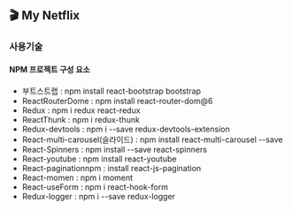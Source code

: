 ## 🎬 My Netflix

### 사용기술

#### NPM 프로젝트 구성 요소

- 부트스트랩 : npm install react-bootstrap bootstrap
- ReactRouterDome : npm install react-router-dom@6
- Redux : npm i redux react-redux
- ReactThunk : npm i redux-thunk
- Redux-devtools : npm i --save redux-devtools-extension
- React-multi-carousel(슬라이드) : npm install react-multi-carousel --save
- React-Spinners : npm install --save react-spinners
- React-youtube : npm install react-youtube
- React-paginationnpm : install react-js-pagination
- React-momen : npm i moment
- React-useForm : npm i react-hook-form
- Redux-logger : npm i --save redux-logger
